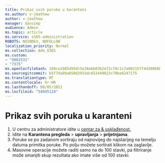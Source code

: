 ```yaml
---
title: Prikaz svih poruka u karanteni
ms.author: v-jmathew
author: v-jmathew
manager: dansimp
audience: Admin
ms.topic: article
ms.service: o365-administration
ROBOTS: NOINDEX, NOFOLLOW
localization_priority: Normal
ms.collection: Adm_O365
ms.custom:
- "9002531"
- "7375"
ms.openlocfilehash: 100ce1685d95dc5e38a6b03b2ef2cf8c1c7a092157f4d30866b3dd36375ae2f0
ms.sourcegitcommit: b5f7da89a650d2915dc652449623c78be6247175
ms.translationtype: MT
ms.contentlocale: hr-HR
ms.lasthandoff: 08/05/2021
ms.locfileid: "54045124"
---
```

# <a name="view-all-quarantined-messages"></a>Prikaz svih poruka u karanteni

1. U centru za administratore idite u [centar za & usklađenost.](https://go.microsoft.com/fwlink/p/?linkid=2077143)
2. Idite na **Karantena pregleda**  >  **upravljanja**  >  **prijetnjama**.
3. Poruke se po zadanom sortiraju od najnovijeg do najstarijeg na temelju datuma primitka poruke. Po polju možete sortirati klikom na zaglavlje.
4. Masovne operacije možete raditi samo na do 100 stavki, pa filtriranje može smanjiti skup rezultata ako imate više od 100 stavki.
